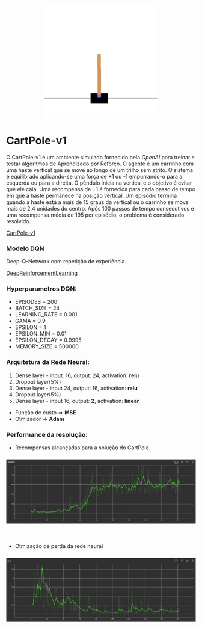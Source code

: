 <h3 align="center">
  <img src="cartpole_example.gif" width="300">
</h3>

# CartPole-v1

O CartPole-v1 é um ambiente simulado fornecido pela *OpenAI* para treinar e
testar algoritmos de Aprendizado por Reforço. O agente é um carrinho com uma 
haste vertical que se move ao longo de um trilho sem atrito. O sistema é 
equilibrado aplicando-se uma força de +1 ou -1 empurrando-o para a 
esquerda ou para a direita. O pêndulo inicia na vertical e o objetivo é evitar 
que ele caia. Uma recompensa de +1 é fornecida para cada passo de tempo em que a 
haste permanece na posição vertical. Um episódio termina quando a haste está a 
mais de 15 graus da vertical ou o carrinho se move mais de 2,4 unidades do centro.
Após 100 passos de tempo consecutivos e uma recompensa média de 195 por episódio, o problema é 
considerado resolvido.
 
[CartPole-v1](https://gym.openai.com/envs/CartPole-v1/) 

### Modelo DQN

Deep-Q-Network com repetição de experiência.

[DeepReinforcementLearning](https://en.wikipedia.org/wiki/Deep_reinforcement_learning)

### Hyperparametros DQN:

* EPISODES = 200  
* BATCH_SIZE = 24
* LEARNING_RATE = 0.001  
* GAMA = 0.9  
* EPSILON = 1 
* EPSILON_MIN = 0.01
* EPSILON_DECAY = 0.9995  
* MEMORY_SIZE = 500000 

### Arquitetura da Rede Neural:

1. Dense layer - input: 16, output: 24, activation: **relu**
2. Dropout layer(5%)
3. Dense layer - input 24, output: 16, activation: **relu**
4. Dropout layer(5%)
5. Dense layer - input 16, output: **2**, activation: **linear**

* Função de custo => **MSE** 
* Otmizador => **Adam**


### Performance da resolução:

* Recompensas alcançadas para a solução do CartPole
<h3 align="left">
  <img src="rewards.png" width="1000">
</h3>
<br/>

* Otmização de perda da rede neural
<h3 align="left">
  <img src="network_loss.png" width="1000">
</h3>